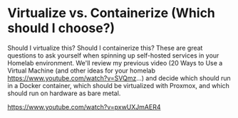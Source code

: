 # Virtualize vs. Containerize (Which should I choose?)

Should I virtualize this?  Should I containerize this?  These are great questions to ask yourself when spinning up self-hosted services in your Homelab environment.  We'll review my previous video (20 Ways to Use a Virtual Machine (and other ideas for your homelab https://www.youtube.com/watch?v=SVQmz...) and decide which should run in a Docker container, which should be virtualized with Proxmox, and which should run on hardware as bare metal. 

https://www.youtube.com/watch?v=pxwUXJmAER4